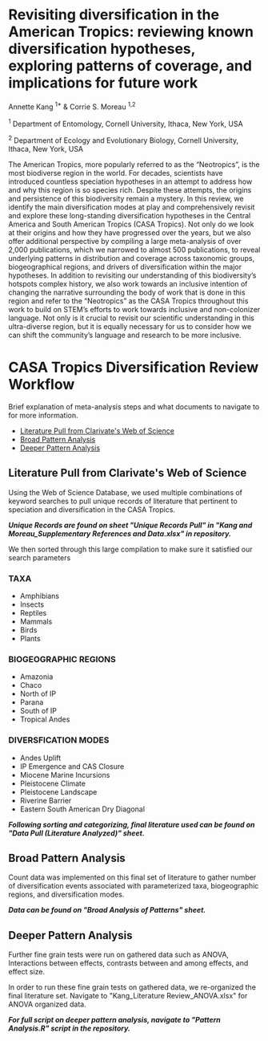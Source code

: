 Revisiting diversification in the American Tropics: reviewing known diversification hypotheses, exploring patterns of coverage, and implications for future work
================
Annette Kang <sup>1*</sup> & Corrie S. Moreau <sup>1,2</sup>

<sup>1</sup> Department of Entomology, Cornell University, Ithaca, New York, USA

<sup>2</sup> Department of Ecology and Evolutionary Biology, Cornell University, Ithaca, New York, USA

The American Tropics, more popularly referred to as the “Neotropics”, is the most biodiverse region in the world. For decades, scientists have introduced countless speciation hypotheses in an attempt to address how and why this region is so species rich. Despite these attempts, the origins and persistence of this biodiversity remain a mystery. In this review, we identify the main diversification modes at play and comprehensively revisit and explore these long-standing diversification hypotheses in the Central America and South American Tropics (CASA Tropics). Not only do we look at their origins and how they have progressed over the years, but we also offer additional perspective by compiling a large meta-analysis of over 2,000 publications, which we narrowed to almost 500 publications, to reveal underlying patterns in distribution and coverage across taxonomic groups, biogeographical regions, and drivers of diversification within the major hypotheses. In addition to revisiting our understanding of this biodiversity’s hotspots complex history, we also work towards an inclusive intention of changing the narrative surrounding the body of work that is done in this region and refer to the “Neotropics” as the CASA Tropics throughout this work to build on STEM’s efforts to work towards inclusive and non-colonizer language. Not only is it crucial to revisit our scientific understanding in this ultra-diverse region, but it is equally necessary for us to consider how we can shift the community’s language and research to be more inclusive.


# CASA Tropics Diversification Review Workflow
Brief explanation of meta-analysis steps and what documents to navigate to for more information.


- [Literature Pull from Clarivate's Web of Science](#literature-pull)
- [Broad Pattern Analysis](#broad-patterns)
- [Deeper Pattern Analysis](#deeper-patterns)


## Literature Pull from Clarivate's Web of Science

Using the Web of Science Database, we used multiple combinations of keyword searches to pull unique records of literature that pertinent to speciation and diversification in the CASA Tropics. 

***Unique Records are found on sheet "Unique Records Pull" in "Kang and Moreau_Supplementary References and Data.xlsx" in repository.***

We then sorted through this large compilation to make sure it satisfied our search parameters 

### TAXA
* Amphibians
* Insects
* Reptiles
* Mammals
* Birds
* Plants

### BIOGEOGRAPHIC REGIONS
* Amazonia
* Chaco
* North of IP
* Parana
* South of IP
* Tropical Andes

### DIVERSFICATION MODES
* Andes Uplift
* IP Emergence and CAS Closure
* Miocene Marine Incursions
* Pleistocene Climate
* Pleistocene Landscape
* Riverine Barrier
* Eastern South American Dry Diagonal

***Following sorting and categorizing, final literature used can be found on "Data Pull (Literature Analyzed)" sheet.***

## Broad Pattern Analysis

Count data was implemented on this final set of literature to gather number of diversification events associated with parameterized taxa, biogeographic regions, and diversification modes. 

***Data can be found on "Broad Analysis of Patterns" sheet.***

## Deeper Pattern Analysis

Further fine grain tests were run on gathered data such as ANOVA, Interactions between effects, contrasts between and among effects, and effect size. 

In order to run these fine grain tests on gathered data, we re-organized the final literature set. Navigate to "Kang_Literature Review_ANOVA.xlsx" for ANOVA organized data. 

***For full script on deeper pattern analysis, navigate to "Pattern Analysis.R" script in the repository.***
